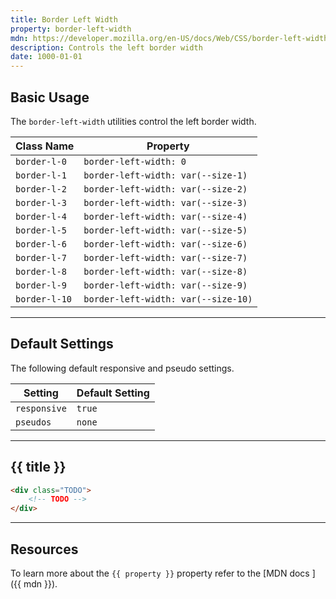 ```yaml
---
title: Border Left Width
property: border-left-width
mdn: https://developer.mozilla.org/en-US/docs/Web/CSS/border-left-width
description: Controls the left border width
date: 1000-01-01
---
```


## Basic Usage

The `border-left-width` utilities control the left border width.

| Class Name    | Property                            |
| ------------- | ----------------------------------- |
| `border-l-0`  | `border-left-width: 0`              |
| `border-l-1`  | `border-left-width: var(--size-1)`  |
| `border-l-2`  | `border-left-width: var(--size-2)`  |
| `border-l-3`  | `border-left-width: var(--size-3)`  |
| `border-l-4`  | `border-left-width: var(--size-4)`  |
| `border-l-5`  | `border-left-width: var(--size-5)`  |
| `border-l-6`  | `border-left-width: var(--size-6)`  |
| `border-l-7`  | `border-left-width: var(--size-7)`  |
| `border-l-8`  | `border-left-width: var(--size-8)`  |
| `border-l-9`  | `border-left-width: var(--size-9)`  |
| `border-l-10` | `border-left-width: var(--size-10)` |

---

## Default Settings

The following default responsive and pseudo settings.

| Setting      | Default Setting |
| ------------ | --------------- |
| `responsive` | `true`          |
| `pseudos`    | `none`          |

---

## {{ title }}

<div class="bg-silver-200 p-20 h-256 radius-md flex flex-wrap align-content-center">
  <!-- ... -->
</div>

```html
<div class="TODO">
	<!-- TODO -->
</div>
```

---

## Resources

To learn more about the `{{ property }}` property refer to the [MDN docs <i class="far fa-external-link ml-6"></i>]({{ mdn }}).
